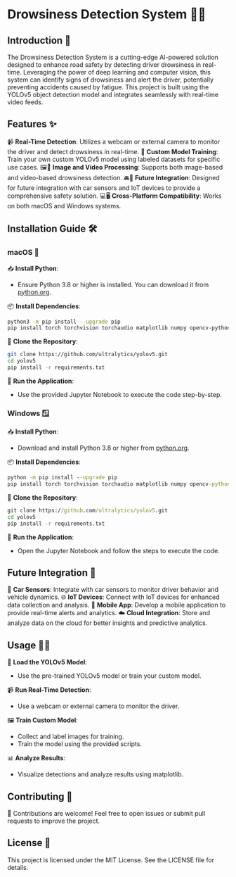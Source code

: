 # Drowsiness Detection System 🚗💤

## Introduction 🌟
The Drowsiness Detection System is a cutting-edge AI-powered solution designed to enhance road safety by detecting driver drowsiness in real-time. Leveraging the power of deep learning and computer vision, this system can identify signs of drowsiness and alert the driver, potentially preventing accidents caused by fatigue. This project is built using the YOLOv5 object detection model and integrates seamlessly with real-time video feeds.

## Features ✨
📹 **Real-Time Detection**: Utilizes a webcam or external camera to monitor the driver and detect drowsiness in real-time.
🧠 **Custom Model Training**: Train your own custom YOLOv5 model using labeled datasets for specific use cases.
🖼️🎥 **Image and Video Processing**: Supports both image-based and video-based drowsiness detection.
🚘📡 **Future Integration**: Designed for future integration with car sensors and IoT devices to provide a comprehensive safety solution.
💻🖥️ **Cross-Platform Compatibility**: Works on both macOS and Windows systems.

## Installation Guide 🛠️

### macOS 🍎
📥 **Install Python**:
   - Ensure Python 3.8 or higher is installed. You can download it from [python.org](https://www.python.org/).

📦 **Install Dependencies**:
   ```bash
   python3 -m pip install --upgrade pip
   pip install torch torchvision torchaudio matplotlib numpy opencv-python tqdm pandas pyqt5 lxml
   ```

🔗 **Clone the Repository**:
   ```bash
   git clone https://github.com/ultralytics/yolov5.git
   cd yolov5
   pip install -r requirements.txt
   ```

📓 **Run the Application**:
   - Use the provided Jupyter Notebook to execute the code step-by-step.

### Windows 🪟
📥 **Install Python**:
   - Download and install Python 3.8 or higher from [python.org](https://www.python.org/).

📦 **Install Dependencies**:
   ```cmd
   python -m pip install --upgrade pip
   pip install torch torchvision torchaudio matplotlib numpy opencv-python tqdm pandas pyqt5 lxml
   ```

🔗 **Clone the Repository**:
   ```cmd
   git clone https://github.com/ultralytics/yolov5.git
   cd yolov5
   pip install -r requirements.txt
   ```

📓 **Run the Application**:
   - Open the Jupyter Notebook and follow the steps to execute the code.

## Future Integration 🔮
🚗 **Car Sensors**: Integrate with car sensors to monitor driver behavior and vehicle dynamics.
🌐 **IoT Devices**: Connect with IoT devices for enhanced data collection and analysis.
📱 **Mobile App**: Develop a mobile application to provide real-time alerts and analytics.
☁️ **Cloud Integration**: Store and analyze data on the cloud for better insights and predictive analytics.

## Usage 🧑‍💻
🧠 **Load the YOLOv5 Model**:
   - Use the pre-trained YOLOv5 model or train your custom model.

📹 **Run Real-Time Detection**:
   - Use a webcam or external camera to monitor the driver.

🖼️ **Train Custom Model**:
   - Collect and label images for training.
   - Train the model using the provided scripts.

📊 **Analyze Results**:
   - Visualize detections and analyze results using matplotlib.

## Contributing 🤝
🌟 Contributions are welcome! Feel free to open issues or submit pull requests to improve the project.

## License 📜
This project is licensed under the MIT License. See the LICENSE file for details.
